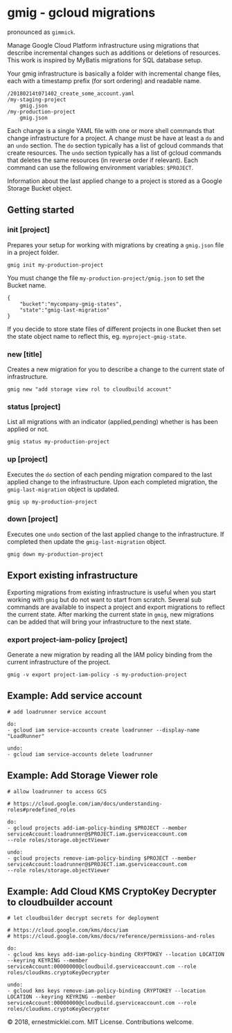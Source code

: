 # gmig - gcloud migrations

pronounced as `gimmick`.

Manage Google Cloud Platform infrastructure using migrations that describe incremental changes such as additions or deletions of resources.
This work is inspired by MyBatis migrations for SQL database setup.

Your gmig infrastructure is basically a folder with incremental change files, each with a timestamp prefix (for sort ordering) and readable name.

    /20180214t071402_create_some_account.yaml
    /my-staging-project
        gmig.json
    /my-production-project
        gmig.json

Each change is a single YAML file with one or more shell commands that change infrastructure for a project.
A change must be have at least a `do` and an `undo` section.
The `do` section typically has a list of gcloud commands that create resources.
The `undo` section typically has a list of gcloud commands that deletes the same resources (in reverse order if relevant).
Each command can use the following environment variables: `$PROJECT`.

Information about the last applied change to a project is stored as a Google Storage Bucket object.

## Getting started

### init [project]

Prepares your setup for working with migrations by creating a `gmig.json` file in a project folder.

    gmig init my-production-project

You must change the file `my-production-project/gmig.json` to set the Bucket name.

    {
        "bucket":"mycompany-gmig-states",
        "state":"gmig-last-migration"
    }

If you decide to store state files of different projects in one Bucket then set the state object name to reflect this, eg. `myproject-gmig-state`.

### new [title]

Creates a new migration for you to describe a change to the current state of infrastructure.

    gmig new "add storage view rol to cloudbuild account"

### status [project]

List all migrations with an indicator (applied,pending) whether is has been applied or not.

    gmig status my-production-project

### up [project]

Executes the `do` section of each pending migration compared to the last applied change to the infrastructure. 
Upon each completed migration, the `gmig-last-migration` object is updated.

    gmig up my-production-project

### down [project]

Executes one `undo` section of the last applied change to the infrastructure.
If completed then update the `gmig-last-migration` object.

    gmig down my-production-project

## Export existing infrastructure

Exporting migrations from existing infrastructure is useful when you start working with `gmig` but do not want to start from scratch.
Several sub commands are available to inspect a project and export migrations to reflect the current state.
After marking the current state in `gmig`, new migrations can be added that will bring your infrastructure to the next state.

### export project-iam-policy [project]

Generate a new migration by reading all the IAM policy binding from the current infrastructure of the project.

    gmig -v export project-iam-policy -s my-production-project

## Example: Add service account

    # add loadrunner service account

    do:
    - gcloud iam service-accounts create loadrunner --display-name "LoadRunner"

    undo:
    - gcloud iam service-accounts delete loadrunner


## Example: Add Storage Viewer role

    # allow loadrunner to access GCS

    # https://cloud.google.com/iam/docs/understanding-roles#predefined_roles

    do:
    - gcloud projects add-iam-policy-binding $PROJECT --member serviceAccount:loadrunner@$PROJECT.iam.gserviceaccount.com
    --role roles/storage.objectViewer

    undo:
    - gcloud projects remove-iam-policy-binding $PROJECT --member serviceAccount:loadrunner@$PROJECT.iam.gserviceaccount.com
    --role roles/storage.objectViewer


## Example: Add Cloud KMS CryptoKey Decrypter to cloudbuilder account

    # let cloudbuilder decrypt secrets for deployment

    # https://cloud.google.com/kms/docs/iam
    # https://cloud.google.com/kms/docs/reference/permissions-and-roles

    do:
    - gcloud kms keys add-iam-policy-binding CRYPTOKEY --location LOCATION --keyring KEYRING --member serviceAccount:00000000@cloudbuild.gserviceaccount.com --role roles/cloudkms.cryptoKeyDecrypter

    undo:
    - gcloud kms keys remove-iam-policy-binding CRYPTOKEY --location LOCATION --keyring KEYRING --member serviceAccount:00000000@cloudbuild.gserviceaccount.com --role roles/cloudkms.cryptoKeyDecrypter


&copy; 2018, ernestmicklei.com. MIT License. Contributions welcome.